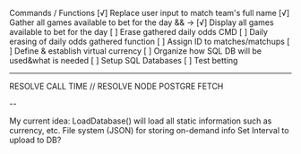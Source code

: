 


Commands / Functions
[√] Replace user input to match team's full name
[√] Gather all games available to bet for the day && ->
[√] Display all games available to bet for the day
[ ] Erase gathered daily odds CMD
[ ] Daily erasing of daily odds gathered function
[ ] Assign ID to matches/matchups
[ ] Define & establish virtual currency
[ ] Organize how SQL DB will be used&what is needed
[ ] Setup SQL Databases
[ ] Test betting

---

RESOLVE CALL TIME // RESOLVE NODE POSTGRE FETCH

--

My current idea:
LoadDatabase() will load all static information such as currency, etc.
File system (JSON) for storing on-demand info
Set Interval to upload to DB?